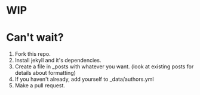 # WIP

# Can't wait?
1. Fork this repo.
2. Install jekyll and it's dependencies.
3. Create a file in _posts with whatever you want. (look at existing posts for details about formatting)
4. If you haven't already, add yourself to _data/authors.yml
5. Make a pull request.